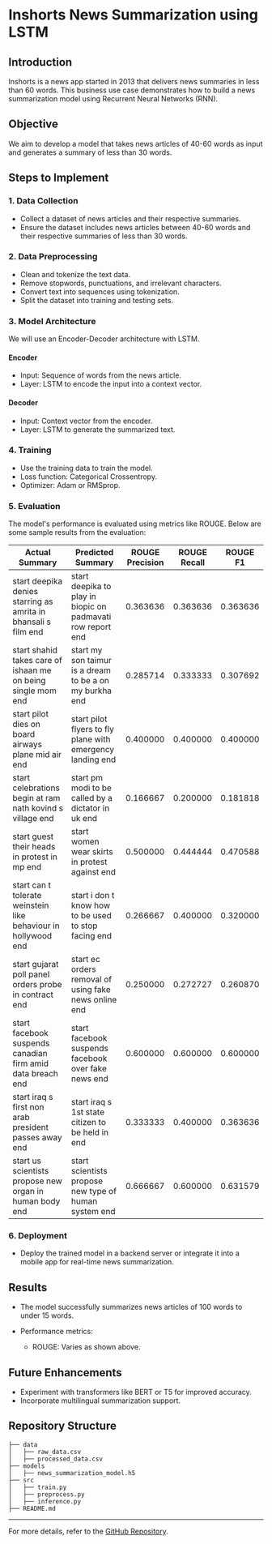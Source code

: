 # Inshorts News Summarization using LSTM

## Introduction
Inshorts is a news app started in 2013 that delivers news summaries in less than 60 words. This business use case demonstrates how to build a news summarization model using Recurrent Neural Networks (RNN).

## Objective
We aim to develop a model that takes news articles of 40-60 words as input and generates a summary of less than 30 words.

## Steps to Implement

### 1. Data Collection
- Collect a dataset of news articles and their respective summaries.
- Ensure the dataset includes news articles between 40-60 words and their respective summaries of less than 30 words.

### 2. Data Preprocessing
- Clean and tokenize the text data.
- Remove stopwords, punctuations, and irrelevant characters.
- Convert text into sequences using tokenization.
- Split the dataset into training and testing sets.

### 3. Model Architecture
We will use an Encoder-Decoder architecture with LSTM.

#### Encoder
- Input: Sequence of words from the news article.
- Layer: LSTM to encode the input into a context vector.

#### Decoder
- Input: Context vector from the encoder.
- Layer: LSTM to generate the summarized text.

### 4. Training
- Use the training data to train the model.
- Loss function: Categorical Crossentropy.
- Optimizer: Adam or RMSprop.

### 5. Evaluation
The model's performance is evaluated using metrics like ROUGE. Below are some sample results from the evaluation:

| Actual Summary | Predicted Summary | ROUGE Precision | ROUGE Recall | ROUGE F1 |
|----------------|-------------------|-----------------|--------------|----------|
| start deepika denies starring as amrita in bhansali s film end | start deepika to play in biopic on padmavati row report end | 0.363636 | 0.363636 | 0.363636 |
| start shahid takes care of ishaan me on being single mom end | start my son taimur is a dream to be a on my burkha end | 0.285714 | 0.333333 | 0.307692 |
| start pilot dies on board airways plane mid air end | start pilot flyers to fly plane with emergency landing end | 0.400000 | 0.400000 | 0.400000 |
| start celebrations begin at ram nath kovind s village end | start pm modi to be called by a dictator in uk end | 0.166667 | 0.200000 | 0.181818 |
| start guest their heads in protest in mp end | start women wear skirts in protest against end | 0.500000 | 0.444444 | 0.470588 |
| start can t tolerate weinstein like behaviour in hollywood end | start i don t know how to be used to stop facing end | 0.266667 | 0.400000 | 0.320000 |
| start gujarat poll panel orders probe in contract end | start ec orders removal of using fake news online end | 0.250000 | 0.272727 | 0.260870 |
| start facebook suspends canadian firm amid data breach end | start facebook suspends facebook over fake news end | 0.600000 | 0.600000 | 0.600000 |
| start iraq s first non arab president passes away end | start iraq s 1st state citizen to be held in end | 0.333333 | 0.400000 | 0.363636 |
| start us scientists propose new organ in human body end | start scientists propose new type of human system end | 0.666667 | 0.600000 | 0.631579 |

### 6. Deployment
- Deploy the trained model in a backend server or integrate it into a mobile app for real-time news summarization.

## Results
- The model successfully summarizes news articles of 100 words to under 15 words.
- Performance metrics:

  - ROUGE: Varies as shown above.

## Future Enhancements
- Experiment with transformers like BERT or T5 for improved accuracy.
- Incorporate multilingual summarization support.

## Repository Structure
```
├── data
│   ├── raw_data.csv
│   ├── processed_data.csv
├── models
│   ├── news_summarization_model.h5
├── src
│   ├── train.py
│   ├── preprocess.py
│   ├── inference.py
├── README.md
```

---

For more details, refer to the [GitHub Repository](https://github.com/Aditya2600/News-Summarization-using-Recurrent-Neural-Networks-RNN).
